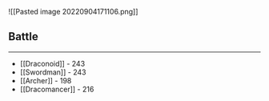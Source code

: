 ![[Pasted image 20220904171106.png]]

## Battle
---

- [[Draconoid]] - 243
- [[Swordman]] - 243
- [[Archer]] - 198
- [[Dracomancer]] - 216